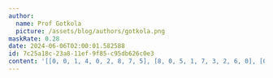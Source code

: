```yaml
---
author:
  name: Prof Gotkola
  picture: /assets/blog/authors/gotkola.png
maskRate: 0.28
date: 2024-06-06T02:00:01.582588
id: 7c25a18c-23a8-11ef-9f85-c95db626c0e3
content: '[[0, 0, 1, 4, 0, 2, 8, 7, 5], [8, 0, 5, 1, 7, 3, 2, 6, 0], [0, 0, 2, 6, 0, 0, 1, 3, 9], [5, 2, 0, 9, 3, 0, 6, 0, 7], [1, 7, 9, 2, 0, 0, 0, 5, 3], [6, 0, 8, 7, 4, 5, 9, 2, 0], [4, 8, 7, 3, 2, 0, 5, 1, 0], [9, 5, 6, 8, 0, 7, 3, 4, 0], [2, 1, 3, 5, 0, 4, 7, 9, 8]]'
---
```

